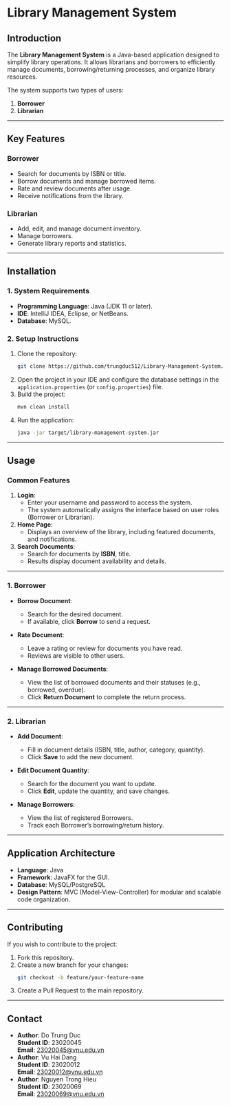 
# **Library Management System**

## **Introduction**  
The **Library Management System** is a Java-based application designed to simplify library operations. It allows librarians and borrowers to efficiently manage documents, borrowing/returning processes, and organize library resources.

The system supports two types of users:  
1. **Borrower**  
2. **Librarian**  

---

## **Key Features**

### **Borrower**
- Search for documents by ISBN or title. 
- Borrow documents and manage borrowed items.  
- Rate and review documents after usage.  
- Receive notifications from the library.  

### **Librarian**
- Add, edit, and manage document inventory.  
- Manage borrowers. 
- Generate library reports and statistics.  

---

## **Installation**

### **1. System Requirements**
- **Programming Language**: Java (JDK 11 or later).  
- **IDE**: IntelliJ IDEA, Eclipse, or NetBeans.  
- **Database**: MySQL. 

### **2. Setup Instructions**
1. Clone the repository:  
   ```bash
   git clone https://github.com/trungduc512/Library-Management-System.git
   ```  
2. Open the project in your IDE and configure the database settings in the `application.properties` (or `config.properties`) file.  
3. Build the project:  
   ```bash
   mvn clean install
   ```  
4. Run the application:  
   ```bash
   java -jar target/library-management-system.jar
   ```  

---

## **Usage**

### **Common Features**
1. **Login**:  
   - Enter your username and password to access the system.  
   - The system automatically assigns the interface based on user roles (Borrower or Librarian).  
2. **Home Page**:  
   - Displays an overview of the library, including featured documents, and notifications.  
3. **Search Documents**:  
   - Search for documents by **ISBN**, title.
   - Results display document availability and details.  

---

### **1. Borrower**

- **Borrow Document**:  
  - Search for the desired document.  
  - If available, click **Borrow** to send a request.   

- **Rate Document**:  
  - Leave a rating or review for documents you have read.  
  - Reviews are visible to other users.  

- **Manage Borrowed Documents**:  
  - View the list of borrowed documents and their statuses (e.g., borrowed, overdue).  
  - Click **Return Document** to complete the return process.  

---

### **2. Librarian**

- **Add Document**:  
  - Fill in document details (ISBN, title, author, category, quantity).  
  - Click **Save** to add the new document.  

- **Edit Document Quantity**:  
  - Search for the document you want to update.  
  - Click **Edit**, update the quantity, and save changes.  

- **Manage Borrowers**:  
  - View the list of registered Borrowers.   
  - Track each Borrower’s borrowing/return history.  

---

## **Application Architecture**

- **Language**: Java  
- **Framework**: JavaFX for the GUI.  
- **Database**: MySQL/PostgreSQL  
- **Design Pattern**: MVC (Model-View-Controller) for modular and scalable code organization.  

---

## **Contributing**  
If you wish to contribute to the project:  
1. Fork this repository.  
2. Create a new branch for your changes:  
   ```bash
   git checkout -b feature/your-feature-name
   ```  
3. Create a Pull Request to the main repository.  

---

## **Contact**
- **Author**: Do Trung Duc  
  **Student ID**: 23020045  
  **Email**: 23020045@vnu.edu.vn  
- **Author**: Vu Hai Dang  
  **Student ID**: 23020012  
  **Email**: 23020012@vnu.edu.vn  
- **Author**: Nguyen Trong Hieu  
  **Student ID**: 23020069  
  **Email**: 23020069@vnu.edu.vn   


